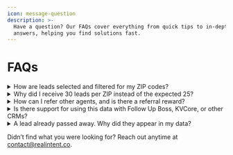 ```yaml
---
icon: message-question
description: >-
  Have a question? Our FAQs cover everything from quick tips to in-depth
  answers, helping you find solutions fast.
---
```


# FAQs

<details>

<summary>How are leads selected and filtered for my ZIP codes?</summary>

Our data analysis tools identify high-intent leads based on specific behaviors and consumer activities in your county. We can also customize your lead flow to meet specific criteria, such as filtering out real estate agents or targeting homeowners only.

</details>

<details>

<summary>Why did I receive 30 leads per ZIP instead of the expected 25?</summary>

We’ve increased the lead count to 30 per ZIP to offer a broader range of opportunities and improve your lead capture rate. This provides additional chances to connect with high-intent contacts.

</details>

<details>

<summary>How can I refer other agents, and is there a referral reward?</summary>

Absolutely! We offer a referral program with 10% compensation for each agent who joins through your referral link. Once the referral is confirmed, you’ll receive a 10% rebate on your account.

</details>

<details>

<summary>Is there support for using this data with Follow Up Boss, KVCore, or other CRMs?</summary>

Yes, our leads are compatible with most CRMs, including KVCore and Follow Up Boss. For specific setup questions or CRM compatibility, our support team can create an instance for you to directly integrate your leads into a file type that will work with your CRM. Email us at [contact@realintent.co](mailto:contact@realintent.co).

</details>

<details>

<summary>A lead already passed away. Why did they appear in my data?</summary>

Our system tracks intent-based signals from various devices and accounts. This can sometimes include devices they previously logged into or used to visit relevant sites (e.g., _home desktops, work computers_). Scenarios where people sign into each other's accounts or use shared devices like laptops, especially if they were living at the same house.

</details>



Didn’t find what you were looking for? Reach out anytime at [contact@realintent.co](mailto:contact@realintent.co).
